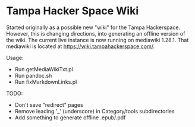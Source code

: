 # Tampa Hacker Space Wiki
Started originally as a possible new "wiki" for the Tampa Hackerspace. However, this is changing directions, into generating an offline version of the wiki. The current live instance is now running on mediawiki 1.28.1. That mediawiki is located at https://wiki.tampahackerspace.com/.

Usage:
  - Run getMediaWikiTxt.pl
  - Run pandoc.sh
  - Run fixMarkdownLinks.pl

TODO:
  - Don't save "redirect" pages
  - Remove leading '_' (underscore) in Category/tools subdirectories
  - Add something to generate offline .epub/.pdf
